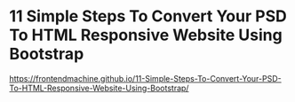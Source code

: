 # 11 Simple Steps To Convert Your PSD To HTML Responsive Website Using Bootstrap

https://frontendmachine.github.io/11-Simple-Steps-To-Convert-Your-PSD-To-HTML-Responsive-Website-Using-Bootstrap/
